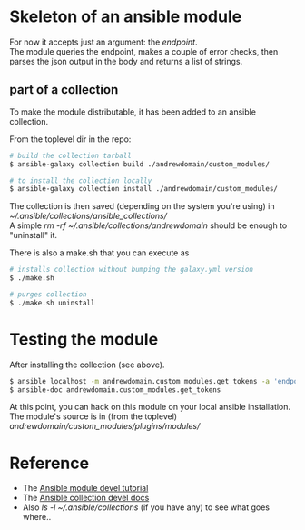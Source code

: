 # Skeleton of an ansible module
For now it accepts just an argument: the *endpoint*.  
The module queries the endpoint, makes a couple of error checks,
then parses the json output in the body and returns a list of strings.

## part of a collection
To make the module distributable, it has been added to an ansible collection.

From the toplevel dir in the repo:
```bash
# build the collection tarball
$ ansible-galaxy collection build ./andrewdomain/custom_modules/

# to install the collection locally
$ ansible-galaxy collection install ./andrewdomain/custom_modules/
```

The collection is then saved (depending on the system you're using) in *~/.ansible/collections/ansible_collections/*  
A simple *rm -rf ~/.ansible/collections/andrewdomain* should be enough to "uninstall" it.

There is also a make.sh that you can execute as
```bash
# installs collection without bumping the galaxy.yml version
$ ./make.sh

# purges collection
$ ./make.sh uninstall
```

# Testing the module
After installing the collection (see above).

```bash
$ ansible localhost -m andrewdomain.custom_modules.get_tokens -a 'endpoint="https://jsonplaceholder.typicode.com/posts/2"'
$ ansible-doc andrewdomain.custom_modules.get_tokens
```

At this point, you can hack on this module on your local ansible installation.  
The module's source is in (from the toplevel) *andrewdomain/custom_modules/plugins/modules/*

# Reference
 + The [Ansible module devel tutorial](https://docs.ansible.com/ansible/latest/dev_guide/developing_modules_general.html)
 + The [Ansible collection devel docs](https://docs.ansible.com/ansible/latest/dev_guide/developing_collections.html)
 + Also *ls -l ~/.ansible/collections* (if you have any) to see what goes where..
